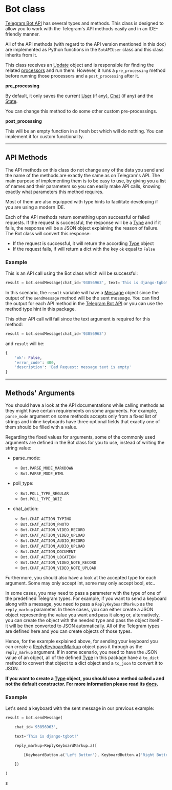 # Bot class

[Telegram Bot API](https://core.telegram.org/bots/api) has several types and methods.
This class is designed to allow you to work with the Telegram's API methods easily and in an IDE-friendly manner.
 
All of the API methods (with regard to the API version mentioned in this doc) are implemented as Python functions in the `BotAPIUser` class and this class inherits from it.
 
This class receives an [Update](../types/update.md) object and is responsible for finding the related [processors](../processors.md) and run them.
However, it runs a `pre_processing` method before running those processors and a `post_processing` after it.
  
<b>pre_processing</b>

By default, it only saves the current [User](../models/telegram_user.md) (if any), [Chat](../models/telegram_chat.md) (if any) and the 
[State](../models/telegram_state.md).
 
You can change this method to do some other custom pre-processings.
 
 
<b>post_processing</b>

This will be an empty function in a fresh bot which will do nothing. You can implement it for custom functionality.
 
<hr>
 
## API Methods

The API methods on this class do not change any of the data you send and the name of the methods are exactly the same as 
 on Telegram's API. The main purpose of implementing them is to be easy to use, by giving you a list of 
 names and their parameters so you can easily make API calls, knowing exactly what parameters this method requires.

Most of them are also equipped with type hints to facilitate developing if you are using a modern IDE.

Each of the API methods return something upon successful or failed requests. If the request is successful, the response will be
 a [Type](../types/README.md) and if it fails, the response will be a JSON object explaining the reason of failure. The Bot class
 will convert this response:

* If the request is successful, it will return the according [Type](../types/README.md) object
* If the request fails, if will return a dict with the key `ok` equal to `False`

### Example
This is an API call using the Bot class which will be successful:
```python
result = bot.sendMessage(chat_id='93856963', text='This is django-tgbot!')
```
In this scenario, the `result` variable will have a [Message](../types/message.md) object since the output of the `sendMessage` method
will be the sent message. You can find the output for each API method in the [Telegram Bot API](https://core.telegram.org/bots/api) or
 you can use the method type hint in this package.

This other API call will fail since the text argument is required for this method:
```python
result = bot.sendMessage(chat_id='93856963')
```
and `result` will be:
```python
{
    'ok': False,
    'error_code': 400,
    'description': 'Bad Request: message text is empty'
}
```
 
<hr>
 
## Methods' Arguments

You should have a look at the API documentations while calling methods as they might have certain requirements on some arguments. For example, `parse_mode` argument on some methods
 accepts only from a fixed list of strings and inline keyboards have three optional fields that exactly one of them should be filled with a value.

Regarding the fixed values for arguments, some of the commonly used arguments are defined in the Bot class for you to use, instead of writing the string value:

* parse_mode:
    * `Bot.PARSE_MODE_MARKDOWN`
    * `Bot.PARSE_MODE_HTML`


* poll_type:
    * `Bot.POLL_TYPE_REGULAR`
    * `Bot.POLL_TYPE_QUIZ`

* chat_action:
    * `Bot.CHAT_ACTION_TYPING`
    * `Bot.CHAT_ACTION_PHOTO`
    * `Bot.CHAT_ACTION_VIDEO_RECORD`
    * `Bot.CHAT_ACTION_VIDEO_UPLOAD`
    * `Bot.CHAT_ACTION_AUDIO_RECORD`
    * `Bot.CHAT_ACTION_AUDIO_UPLOAD`
    * `Bot.CHAT_ACTION_DOCUMENT`
    * `Bot.CHAT_ACTION_LOCATION`
    * `Bot.CHAT_ACTION_VIDEO_NOTE_RECORD`
    * `Bot.CHAT_ACTION_VIDEO_NOTE_UPLOAD`


Furthermore, you should also have a look at the accepted type for each argument. Some may only accept int, some may only accept bool, etc..

In some cases, you may need to pass a parameter with the type of one of the predefined Telegram types. 
For example, if you want to send a keyboard along with a message, you need to pass a `ReplyKeyboardMarkup` as the `reply_markup` parameter.
 In these cases, you can either create a JSON object representing the value you want and pass it along or, alternatively,
 you can create the object with the needed type and pass the object itself - it will be then converted to JSON automatically. All of the 
  Telegram types are defined here and you can create objects of those types.
 
Hence, for the example explained above, for sending your keyboard you can create a [ReplyKeyboardMarkup](../types/replykeyboardmarkup.md)
 object pass it through as the `reply_markup` argument. If in some scenario, you need to have the JSON value of an object, all of the
 defined [Type](../types/README.md) in this package have a `to_dict` method to convert that object to a dict object and a `to_json`
 to convert it to JSON.
  
<b>If you want to create a [Type](../types/README.md) object, you should use a method called `a` and not the default constructor.
 For more information please read its [docs](../types/README.md).</b>

### Example

Let's send a keyboard with the sent message in our previous example:

```python
result = bot.sendMessage(

    chat_id='93856963',

    text='This is django-tgbot!'

    reply_markup=ReplyKeyboardMarkup.a([

        [KeyboardButton.a('Left Button'), KeyboardButton.a('Right Button')]

    ])

)
```
s
